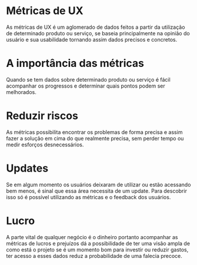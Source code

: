# Métricas de UX

As métricas de UX é um aglomerado de dados feitos a partir da utilização de determinado produto ou serviço, se baseia principalmente na opinião do usuário e sua usabilidade tornando assim dados precisos e concretos.

# A importância das métricas 

Quando se tem dados sobre determinado produto ou serviço é fácil acompanhar os progressos e determinar quais pontos podem ser melhorados.

# Reduzir riscos 

As métricas possibilita encontrar os problemas de forma precisa e assim fazer a solução em cima do que realmente precisa, sem perder tempo ou medir esforços desnecessários.

# Updates 

Se em algum momento os usuários deixaram de utilizar ou estão acessando bem menos, é sinal que essa área necessita de um update. Para descobrir isso só é possível utilizando as métricas e o feedback dos usuários.

# Lucro

A parte vital de qualquer negócio é o dinheiro portanto acompanhar as métricas de lucros e prejuízos dá a possibilidade de ter uma visão ampla de como está o projeto se é um momento bom para investir ou reduzir gastos, ter acesso a esses dados reduz a probabilidade de uma falecia precoce.